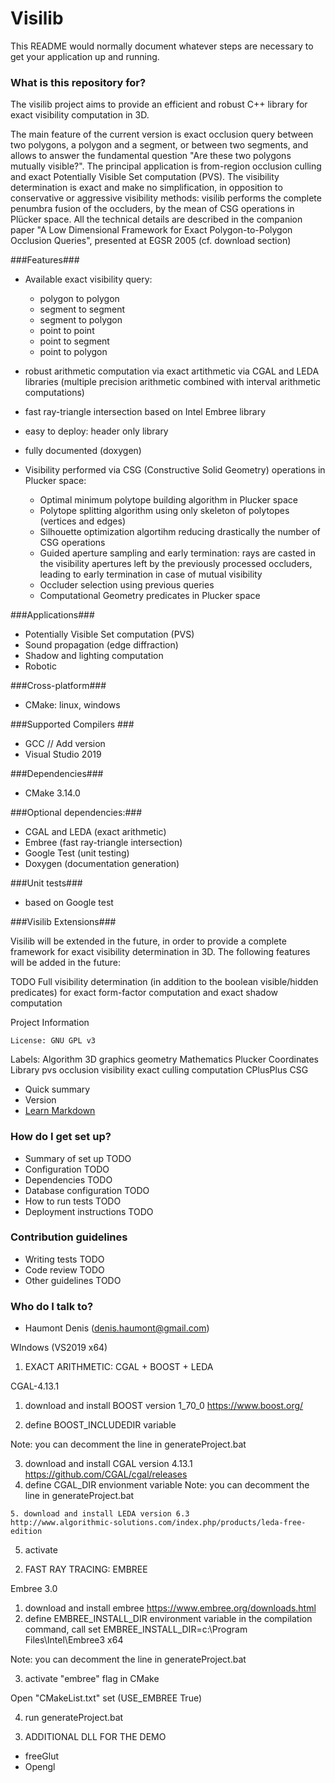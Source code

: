 # Visilib #

This README would normally document whatever steps are necessary to get your application up and running.

### What is this repository for? ###

The visilib project aims to provide an efficient and robust C++ library for exact visibility computation in 3D.

The main feature of the current version is exact occlusion query between two polygons, a polygon and a segment, or between two segments, and allows to answer the fundamental question "Are these two polygons mutually visible?". The principal application is from-region occlusion culling and exact Potentially Visible Set computation (PVS). The visibility determination is exact and make no simplification, in opposition to conservative or aggressive visibility methods: visilib performs the complete penumbra fusion of the occluders, by the mean of CSG operations in Plücker space. All the technical details are described in the companion paper "A Low Dimensional Framework for Exact Polygon-to-Polygon Occlusion Queries", presented at EGSR 2005 (cf. download section)

###Features###

- Available exact visibility query:
    - polygon to polygon
    - segment to segment
    - segment to polygon
    - point to point
    - point to segment
    - point to polygon
    
- robust arithmetic computation via exact artithmetic via CGAL and LEDA libraries  (multiple precision arithmetic combined with interval arithmetic computations)
- fast ray-triangle intersection based on Intel Embree library
- easy to deploy: header only library 
- fully documented (doxygen)

- Visibility performed via CSG (Constructive Solid Geometry) operations in Plucker space:
     - Optimal minimum polytope building algorithm in Plucker space
     - Polytope splitting algorithm using only skeleton of polytopes (vertices and edges)
     - Silhouette optimization algortihm reducing drastically the number of CSG operations
     - Guided aperture sampling and early termination: rays are casted in the visibility apertures left by the previously processed occluders, leading to early termination in case of mutual visibility
     - Occluder selection using previous queries
     - Computational Geometry predicates in Plucker space

###Applications###
- Potentially Visible Set computation (PVS)
- Sound propagation (edge diffraction)
- Shadow and lighting computation
- Robotic

###Cross-platform###

- CMake: linux, windows

###Supported Compilers ###

- GCC // Add version
- Visual Studio 2019

###Dependencies###
- CMake 3.14.0

###Optional dependencies:###
- CGAL and LEDA (exact arithmetic)
- Embree (fast ray-triangle intersection)
- Google Test (unit testing)
- Doxygen (documentation generation)

###Unit tests###

- based on Google test

###Visilib Extensions###

Visilib will be extended in the future, in order to provide a complete framework for exact visibility determination in 3D. The following features will be added in the future:

 TODO 
 Full visibility determination (in addition to the boolean visible/hidden predicates) for exact form-factor computation and exact shadow computation

Project Information

    License: GNU GPL v3

Labels:
Algorithm 3D graphics geometry Mathematics Plucker Coordinates Library pvs occlusion visibility exact culling computation CPlusPlus CSG


* Quick summary
* Version
* [Learn Markdown](https://bitbucket.org/tutorials/markdowndemo)

### How do I get set up? ###

* Summary of set up
TODO 
* Configuration
TODO 
* Dependencies
TODO 
* Database configuration
TODO 
* How to run tests
TODO 
* Deployment instructions
TODO 

### Contribution guidelines ###

* Writing tests
TODO 
* Code review
TODO 
* Other guidelines
TODO 

### Who do I talk to? ###

* Haumont Denis (denis.haumont@gmail.com)









WIndows (VS2019 x64)


1) EXACT ARITHMETIC: CGAL + BOOST + LEDA

CGAL-4.13.1
   1. download and install BOOST version 1_70_0
https://www.boost.org/
   
   2. define BOOST_INCLUDEDIR variable
   
Note: you can decomment the line in generateProject.bat
   
   3. download and install CGAL version 4.13.1
   https://github.com/CGAL/cgal/releases
   4. define CGAL_DIR envionment variable
Note: you can decomment the line in generateProject.bat
 

	5. download and install LEDA version 6.3
	http://www.algorithmic-solutions.com/index.php/products/leda-free-edition
 
 
   5. activate   


2) FAST RAY TRACING: EMBREE


Embree 3.0
   1. download and install embree
     https://www.embree.org/downloads.html
   2. define EMBREE_INSTALL_DIR environment variable
       in the compilation command, call 
	   set EMBREE_INSTALL_DIR=c:\Program Files\Intel\Embree3 x64
   
   Note: you can decomment the line in generateProject.bat
   
   3. activate "embree" flag in CMake
   
   Open "CMakeList.txt"
   set (USE_EMBREE True)

   4. run generateProject.bat
   
   
3) ADDITIONAL DLL FOR THE DEMO
 - freeGlut
 - Opengl
 
